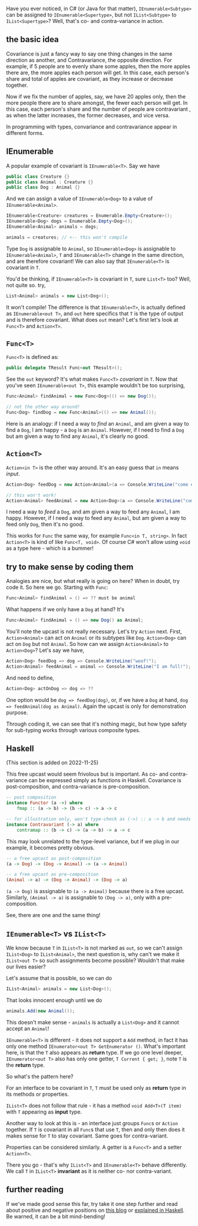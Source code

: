 Have you ever noticed, in C# (or Java for that matter), `IEnumerable<Subtype>` can be assigned to `IEnumerable<Supertype>`, but not `IList<Subtype>` to `IList<Supertype>`? Well, that's co- and contra-variance in action.

## the basic idea

Covariance is just a fancy way to say one thing changes in the same direction as another, and Contravariance, the opposite direction. For example, if 5 people are to evenly share some apples, then the more apples there are, the more apples each person will get. In this case, each person's share and total of apples are covariant, as they increase or decrease together.

Now if we fix the number of apples, say, we have 20 apples only, then the more people there are to share amongst, the fewer each person will get. In this case, each person's share and the number of people are contravariant , as when the latter increases, the former decreases, and vice versa.

In programming with types, convariance and contravariance appear in different forms.

## IEnumerable<T>

A popular example of covariant is `IEnumerable<T>`. Say we have

```csharp
public class Creature {}
public class Animal : Creature {}
public class Dog : Animal {}
```

And we can assign a value of `IEnumerable<Dog>` to a value of `IEnumerable<Animal>`.

```csharp
IEnumerable<Creature> creatures = Enumerable.Empty<Creature>();
IEnumerable<Dog> dogs = Enumerable.Empty<Dog>();
IEnumerable<Animal> animals = dogs;

animals = creatures; // <-- this won't compile
```

Type `Dog` is assignable to `Animal`, so `IEnumerable<Dog>` is assignable to `IEnumerable<Animal>`, `T` and `IEnumerable<T>` change in the same direction, and are therefore covariant! We can also say that `IEnumerable<T>` is covariant in `T`. 

You'd be thinking, if `IEnumerable<T>` is covariant in `T`, sure `List<T>` too? Well, not quite so. try,

```csharp
List<Animal> animals = new List<Dog>();
```

It won't compile! The difference is that `IEnumerable<T>`, is actually defined as `IEnumerable<out T>`, and `out` here specifics that `T` is the type of output and is therefore covariant. What does `out` mean? Let's first let's look at `Func<T>` and `Action<T>`.

## `Func<T>`

`Func<T>` is defined as:

```csharp
public delegate TResult Func<out TResult>();
```

See the `out` keyword? It's what makes `Func<T>` *covariant* in `T`. Now that you've seen `IEnumerable<out T>`, this example wouldn't be too surprising,

```csharp
Func<Animal> findAnimal = new Func<Dog>(() => new Dog());

// not the other way around!
Func<Dog> findDog = new Func<Animal>(() => new Animal());
```

Here is an analogy: if I need a way to *find* an `Animal`, and am given a way to find a `Dog`, I am happy - a `Dog` is an `Animal`. However, if I need to find a `Dog` but am given a way to find any `Animal`, it's clearly no good.

## `Action<T>`

`Action<in T>` is the other way around. It's an easy guess that `in` means *input*.

```csharp
Action<Dog> feedDog = new Action<Animal>(a => Console.WriteLine("come eat!"));

// this won't work!
Action<Animal> feedAnimal = new Action<Dog>(a => Console.WriteLine("come eat!"));
```

I need a way to *feed* a `Dog`, and am given a way to feed any `Animal`, I am happy. However, if I need a way to feed any `Animal`, but am given a way to feed only `Dog`, then it's no good.

This works for `Func` the same way, for example `Func<in T, string>`. In fact `Action<T>` is kind of like `Func<T, void>`. Of course C# won't allow using `void` as a type here - which is a bummer!

## try to make sense by coding them

Analogies are nice, but what really is going on here? When in doubt, try code it. So here we go. Starting with `Func`:

```csharp
Func<Animal> findAnimal = () => ?? must be animal
```

What happens if we only have a `Dog` at hand? It's

```csharp
Func<Animal> findAnimal = () => new Dog() as Animal;
```

You'll note the upcast is not really necessary. Let's try `Action` next. First, `Action<Animal>` can act on `Animal` or its subtypes like `Dog`. `Action<Dog>` can act on `Dog` but not `Animal`. So how can we assign `Action<Animal>` to `Action<Dog>`? Let's say we have,

```csharp
Action<Dog> feedDog => dog => Console.WriteLine("woof!"); 
Action<Animal> feedAnimal = animal => Console.WriteLine("I am full!");
```
And need to define,

```csharp
Action<Dog> actOnDog => dog => ??
```

One option would be `dog => feedDog(dog)`, or, if we have a `Dog` at hand, `dog => feedAnimal(dog as Animal)`. Again the upcast is only for demonstration purpose.

Through coding it, we can see that it's nothing magic, but how type safety for sub-typing works through various composite types.

## Haskell 

(This section is added on 2022-11-25)

This free upcast would seem frivolous but is important. As co- and contra-variance can be expressed simply as functions in Haskell. Covariance is post-composition, and contra-variance is pre-composition.

```haskell
-- post composition
instance Functor (a ->) where
    fmap :: (a -> b) -> (b -> c) -> a -> c

-- for illustration only, won't type-check as (->) :: a -> b and needs to be reversed
instance Contravariant (-> a) where
    contramap :: (b -> c) -> (a -> b) -> a -> c
```

This may look unrelated to the type-level variance, but if we plug in our example, it becomes pretty obvious.

```haskell
-- a free upcast as post-composition
(a -> Dog) -> (Dog -> Animal) -> (a -> Animal)

-- a free upcast as pre-composition
(Animal -> a) -> (Dog -> Animal) -> (Dog -> a)
```

`(a -> Dog)` is assignable to `(a -> Animal)` because there is a free upcast.
Similarly, `(Animal -> a)` is assignable to `(Dog -> a)`, only with a pre-composition.

See, there are one and the same thing!

## `IEnumerable<T>` vs `IList<T>`

We know because `T` in `IList<T>` is not marked as `out`, so we can't assign `IList<Dog>` to `IList<Animal>`, the next question is, why can't we make it `IList<out T>` so such assignments become possible? Wouldn't that make our lives easier?

Let's assume that is possible, so we can do 

```csharp
IList<Animal> animals = new List<Dog>();
```

That looks innocent enough until we do 

```csharp
animals.Add(new Animal());
```

This doesn't make sense - `animals` is actually a `List<Dog>` and it cannot accept an `Animal`!

`IEnumerable<T>` is different - it does not support a `Add` method, in fact it has only one method `IEnumerator<out T> GetEnumerator ()`. What's important here, is that the `T` also appears as **return** type. If we go one level deeper, `IEnumerator<out T>` also has only one getter, `T Current { get; }`, note `T` is the **return** type. 

So what's the pattern here?

For an interface to be covariant in `T`, `T` must be used only as **return** type in its methods or properties.

`IList<T>` does not follow that rule - it has a method `void Add<T>(T item)` with `T` appearing as **input** type.

Another way to look at this is - an interface just groups `Func`s or `Action` together. If `T` is covariant in all `Func`s that use `T`, then and only then does it makes sense for `T` to stay covariant. Same goes for contra-variant.

Properties can be considered similarly. A getter is a `Func<T>` and a setter `Action<T>`.

There you go - that's why `IList<T>` and `IEnumerable<T>` behave differently. We call `T` in `IList<T>` **invariant** as it is neither co- nor contra-variant.

## further reading

If we've made good sense this far, try take it one step further and read about positive and negative positions on [this blog](./contravariant-positions) or [explained in Haskell](https://www.schoolofhaskell.com/user/commercial/content/covariance-contravariance). Be warned, it can be a bit mind-bending!
